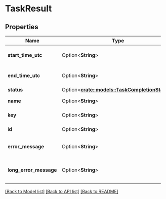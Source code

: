 # TaskResult

## Properties

Name | Type | Description | Notes
------------ | ------------- | ------------- | -------------
**start_time_utc** | Option<**String**> | Gets or sets the start time UTC. | [optional]
**end_time_utc** | Option<**String**> | Gets or sets the end time UTC. | [optional]
**status** | Option<[**crate::models::TaskCompletionStatus**](TaskCompletionStatus.md)> |  | [optional]
**name** | Option<**String**> | Gets or sets the name. | [optional]
**key** | Option<**String**> | Gets or sets the key. | [optional]
**id** | Option<**String**> | Gets or sets the id. | [optional]
**error_message** | Option<**String**> | Gets or sets the error message. | [optional]
**long_error_message** | Option<**String**> | Gets or sets the long error message. | [optional]

[[Back to Model list]](../README.md#documentation-for-models) [[Back to API list]](../README.md#documentation-for-api-endpoints) [[Back to README]](../README.md)


